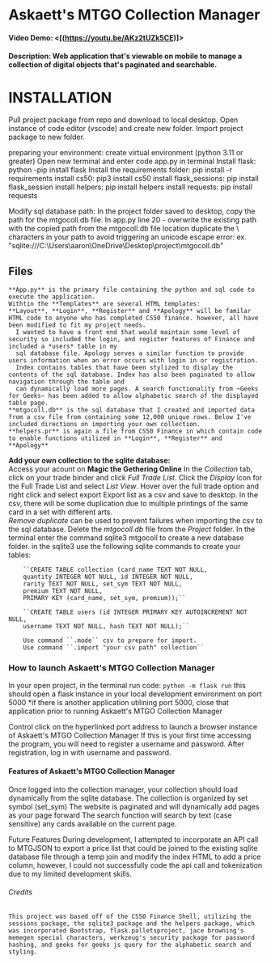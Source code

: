 # Askaett's MTGO Collection Manager
#### Video Demo:  <[(https://youtu.be/AKz2tUZk5CE)]>
#### Description: Web application that's viewable on mobile to manage a collection of digital objects that's paginated and searchable. 
# INSTALLATION
  Pull project package from repo and download to local desktop. 
  Open instance of code editor (vscode) and create new folder. 
  Import project package to new folder. 
  
  preparing your environment:
    create virtual environment (python 3.11 or greater)
    Open new terminal and enter code app.py in terminal
    Install flask: python -pip install flask 
    Install the requirements folder: pip install -r requirements
    install cs50: pip3 install cs50
    install flask_sessions: pip install flask_session
    install helpers: pip install helpers
    install requests: pip install requests

  Modify sql database path:
    In the project folder saved to desktop, copy the path for the mtgocoll.db file. 
    In app.py line 20 - overwrite the existing path with the copied path from the mtgocoll.db file location
    duplicate the \ characters in your path to avoid triggering an unicode escape error:
      ex. "sqlite:///C:\\Users\\aaron\\OneDrive\\Desktop\\project\\mtgocoll.db"

## Files
    **App.py** is the primary file containing the python and sql code to execute the application. 
    Withtin the **Templates** are several HTML templates:
    **Layout**, **Login**, **Register** and **Apology** will be familar HTML code to anyone who has completed CS50 finance. however, all have been modified to fit my project needs.
      I wanted to have a front end that would maintain some level of security so included the login, and register features of Finance and included a *users* table in my 
      sql database file. Apology serves a similar function to provide users information when an error occurs with login in or registration. 
      Index contains tables that have been stylized to display the contents of the sql database. Index has also been paginated to allow navigation through the table and
      can dynamically load more pages. A search functionality from ~Geeks for Geeks~ has been added to allow alphabetic search of the displayed table page. 
    **mtgocoll.db** is the sql database that I created and imported data from a csv file from containing some 12,000 unique rows. Below I've included directions on importing your own collection.
    **helpers.pr** is again a file from CS50 Finance in which contain code to enable functions utilized in **Login**, **Register** and **Apology**

  **Add your own collection to the sqlite database:**    
      Access your acount on **Magic the Gethering Online** 
      In the *Collection* tab,  click on your trade binder and click *Full Trade List*. 
      Click the *Display* icon for the Full Trade List and select *List View*. 
      Hover over the full trade option and right click and select export
      Export list as a csv and save to desktop.
      In the csv, there will be some duplication due to multiple printings of the same card in a set with different arts.   
      *Remove duplicate* can be used to prevent failures when importing the csv to the sql database. 
      Delete the *mtgocoll.db* file from the *Project* folder. 
      In the terminal enter the command sqlite3 mtgocoll to create a new database folder. 
      in the sqlite3 use the following sqlite commands to create your tables:
  
        ``CREATE TABLE collection (card_name TEXT NOT NULL,
        quantity INTEGER NOT NULL, id INTEGER NOT NULL, 
        rarity TEXT NOT NULL, set_sym TEXT NOT NULL, 
        premium TEXT NOT NULL, 
        PRIMARY KEY (card_name, set_sym, premium));`` 
    
        ``CREATE TABLE users (id INTEGER PRIMARY KEY AUTOINCREMENT NOT NULL,  
        username TEXT NOT NULL, hash TEXT NOT NULL);``
  
        Use command ``.mode`` csv to prepare for import. 
        Use command ``.import "your csv path" collection``

### How to launch Askaett's MTGO Collection Manager 
  In your open project, in the terminal run code: ``python -m flask run``
  this should open a flask instance in your local development environment on port 5000 
    *if there is another application utilining port 5000, close that application prior to 
    running Askaett's MTGO Collection Manager

  Control click on the hyperlinked port address to launch a browser instance of Askaett's MTGO Collection Manager
  If this is your first time accessing the program, you will need to register a username and password. 
  After registration, log in with username and password.

#### Features of Askaett's MTGO Collection Manager
  Once logged into the collection manager, your collection should load dynamically from the sqlite database. 
  The collection is organized by set symbol (set_sym)
  The website is paginated and will dynamically add pages as your page forward
  The search function will search by text (case sensitive) any cards available on the current page. 
  
  Future Features
    During development, I attempted to incorporate an API call to MTGJSON to export a price list that could be joined to the existing sqlite database file through a temp join and modify the index HTML to add a price column, however, I could not successfully code the api call and tokenization due to my limited development skills. 

###### Credits
    This project was based off of the CS50 Finance Shell, utilizing the sessions package, the sqlite3 package and the helpers package, which was incorporated Bootstrap, flask.palletsproject, jace browning's memegen special characters, werkzeug's security package for password hashing, and geeks for geeks js query for the alphabetic search and styling.
